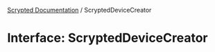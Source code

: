 [Scrypted Documentation](../globals.md) / ScryptedDeviceCreator

# Interface: ScryptedDeviceCreator
